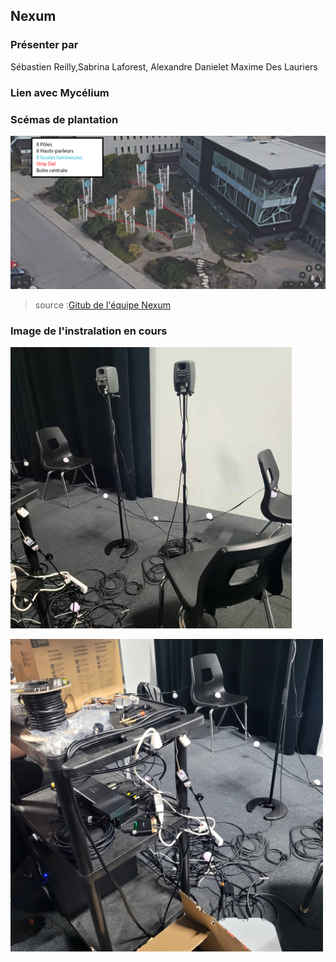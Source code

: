 ## Nexum
### Présenter par 
Sébastien Reilly,Sabrina Laforest, Alexandre Danielet Maxime Des Lauriers

### Lien avec Mycélium 


### Scémas de plantation
![Schemas de plantation de Nexum](medias/schemas_de_plantation_nexum.png)
>  source :[Gitub de l'équipe Nexum](https://github.com/Boucle-RDDL/Nexum/tree/main/docs)

### Image de l'instralation en cours 
![Schemas de plantation de Nexum](medias/nexum_installation_lumiere_speaker.jpg)

<img src="medias/nexum_instalation_lumiere.jpg" width="500px"></img>
